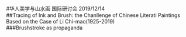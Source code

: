 #华人美学与山水画 国际研讨会 2019/12/14   
##Tracing of Ink and Brush: the Chanllenge of Chinese Literati Paintings Based on the Case of Li Chi-mao(1925-2019)  
###Brushstroke as propaganda
